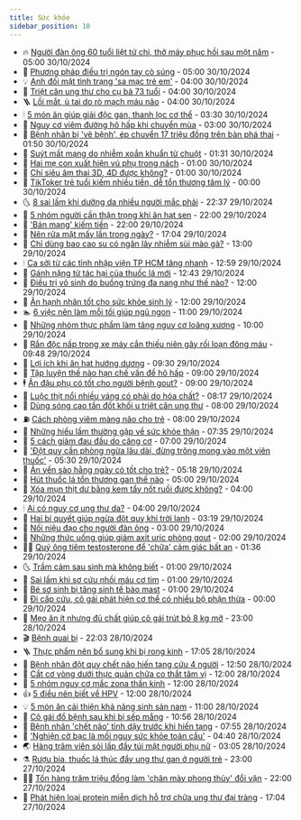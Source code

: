 ```yaml
---
title: Sức khỏe
sidebar_position: 10
---
```


<!-- vnexpress-suc-khoe:START -->
- 🔥 [Người đàn ông 60 tuổi liệt tứ chi, thở máy phục hồi sau một năm](https://vnexpress.net/nguoi-dan-ong-60-tuoi-liet-tu-chi-tho-may-phuc-hoi-sau-mot-nam-4810158.html) - 05:00 30/10/2024
- 🥰 [Phương pháp điều trị ngón tay cò súng](https://vnexpress.net/phuong-phap-dieu-tri-ngon-tay-co-sung-4810153.html) - 05:00 30/10/2024
- 💡 [Anh đối mặt tình trạng &#39;sa mạc trẻ em&#39;](https://vnexpress.net/anh-doi-mat-tinh-trang-sa-mac-tre-em-4809970.html) - 04:00 30/10/2024
- 🤗 [Triệt căn ung thư cho cụ bà 73 tuổi](https://vnexpress.net/triet-can-ung-thu-cho-cu-ba-73-tuoi-4810119.html) - 04:00 30/10/2024
- 🪜 [Lồi mắt, ù tai do rò mạch máu não](https://vnexpress.net/loi-mat-u-tai-do-ro-mach-mau-nao-4810048.html) - 04:00 30/10/2024
- 🕯 [5 món ăn giúp giải độc gan, thanh lọc cơ thể](https://vnexpress.net/5-mon-an-giup-giai-doc-gan-thanh-loc-co-the-4810035.html) - 03:30 30/10/2024
- 🤭 [Nguy cơ viêm đường hô hấp khi chuyển mùa](https://vnexpress.net/nguy-co-viem-duong-ho-hap-khi-chuyen-mua-4809992.html) - 03:00 30/10/2024
- 👀 [Bệnh nhân bị &#39;vẽ bệnh&#39;, ép chuyển 17 triệu đồng trên bàn phá thai](https://vnexpress.net/benh-nhan-bi-ve-benh-ep-chuyen-17-trieu-dong-tren-ban-pha-thai-4810000.html) - 01:50 30/10/2024
- 🌋 [Suýt mất mạng do nhiễm xoắn khuẩn từ chuột](https://vnexpress.net/suyt-mat-mang-do-nhiem-xoan-khuan-tu-chuot-4809864.html) - 01:31 30/10/2024
- 🫶 [Hai mẹ con xuất hiện vú phụ trong nách](https://vnexpress.net/hai-me-con-xuat-hien-vu-phu-trong-nach-4809944.html) - 01:00 30/10/2024
- 🦆 [Chỉ siêu âm thai 3D, 4D được không?](https://vnexpress.net/chi-sieu-am-thai-3d-4d-duoc-khong-4809414.html) - 01:00 30/10/2024
- 🚀 [TikToker trẻ tuổi kiếm nhiều tiền, dễ tổn thương tâm lý](https://vnexpress.net/tiktoker-tre-tuoi-kiem-nhieu-tien-de-ton-thuong-tam-ly-4809895.html) - 00:00 30/10/2024
- 🌜 [8 sai lầm khi dưỡng da nhiều người mắc phải](https://vnexpress.net/8-sai-lam-khi-duong-da-nhieu-nguoi-mac-phai-4809494.html) - 22:37 29/10/2024
- 🧰 [5 nhóm người cần thận trọng khi ăn hạt sen](https://vnexpress.net/5-nhom-nguoi-can-than-trong-khi-an-hat-sen-4807611.html) - 22:00 29/10/2024
- 💫 [&#39;Bán mạng&#39; kiếm tiền](https://vnexpress.net/ban-mang-kiem-tien-4807543.html) - 22:00 29/10/2024
- 🌝 [Nên rửa mặt mấy lần trong ngày?](https://vnexpress.net/nen-rua-mat-may-lan-trong-ngay-4809493.html) - 17:04 29/10/2024
- 🗽 [Chỉ dùng bao cao su có ngăn lây nhiễm sùi mào gà?](https://vnexpress.net/chi-dung-bao-cao-su-co-ngan-lay-nhiem-sui-mao-ga-4809793.html) - 13:00 29/10/2024
- 🕯 [Ca sởi từ các tỉnh nhập viện TP HCM tăng nhanh](https://vnexpress.net/ca-soi-tu-cac-tinh-nhap-vien-tp-hcm-tang-nhanh-4809932.html) - 12:59 29/10/2024
- 🦅 [Gánh nặng từ tác hại của thuốc lá mới](https://vnexpress.net/bo-y-te-neu-tac-hai-cua-thuoc-la-moi-voi-suc-khoe-4809925.html) - 12:43 29/10/2024
- 🦆 [Điều trị vô sinh do buồng trứng đa nang như thế nào?](https://vnexpress.net/dieu-tri-vo-sinh-do-buong-trung-da-nang-nhu-the-nao-4809921.html) - 12:00 29/10/2024
- 🎊 [Ăn hạnh nhân tốt cho sức khỏe sinh lý](https://vnexpress.net/an-hanh-nhan-tot-cho-suc-khoe-sinh-ly-4809701.html) - 12:00 29/10/2024
- 🏊 [6 việc nên làm mỗi tối giúp ngủ ngon](https://vnexpress.net/6-viec-nen-lam-moi-toi-giup-ngu-ngon-4809831.html) - 11:00 29/10/2024
- 📝 [Những nhóm thực phẩm làm tăng nguy cơ loãng xương](https://vnexpress.net/nhung-nhom-thuc-pham-lam-tang-nguy-co-loang-xuong-4809888.html) - 10:00 29/10/2024
- 💯 [Rắn độc nấp trong xe máy cắn thiếu niên gây rối loạn đông máu](https://vnexpress.net/ran-doc-nap-trong-cop-xe-may-can-thieu-nien-gay-roi-loan-dong-mau-4809876.html) - 09:48 29/10/2024
- 🌊 [Lợi ích khi ăn hạt hướng dương](https://vnexpress.net/loi-ich-khi-an-hat-huong-duong-4809606.html) - 09:30 29/10/2024
- 🚀 [Tập luyện thế nào hạn chế vấn đề hô hấp](https://vnexpress.net/tap-luyen-the-nao-han-che-van-de-ho-hap-4809812.html) - 09:00 29/10/2024
- 🕴 [Ăn đậu phụ có tốt cho người bệnh gout?](https://vnexpress.net/an-dau-phu-co-tot-cho-nguoi-benh-gout-4809752.html) - 09:00 29/10/2024
- 🗽 [Luộc thịt nổi nhiều váng có phải do hóa chất?](https://vnexpress.net/luoc-thit-noi-nhieu-vang-co-phai-do-hoa-chat-4809806.html) - 08:17 29/10/2024
- 🎡 [Dùng sóng cao tần đốt khối u triệt căn ung thư](https://vnexpress.net/dung-song-cao-tan-dot-khoi-u-triet-can-ung-thu-4809778.html) - 08:00 29/10/2024
- ⛽️ [Cách phòng viêm màng não cho trẻ](https://vnexpress.net/cach-phong-viem-mang-nao-cho-tre-4809776.html) - 08:00 29/10/2024
- 🦆 [Những hiểu lầm thường gặp về sức khỏe thận](https://vnexpress.net/nhung-hieu-lam-thuong-gap-ve-suc-khoe-than-4809702.html) - 07:35 29/10/2024
- 🤩 [5 cách giảm đau đầu do căng cơ](https://vnexpress.net/5-cach-giam-dau-dau-do-cang-co-4809740.html) - 07:00 29/10/2024
- 🦒 [&#39;Đột quỵ cần phòng ngừa lâu dài, đừng trông mong vào một viên thuốc&#39;](https://vnexpress.net/dot-quy-can-phong-ngua-lau-dai-dung-trong-mong-vao-mot-vien-thuoc-4809627.html) - 05:30 29/10/2024
- 💫 [Ăn yến sào hằng ngày có tốt cho trẻ?](https://vnexpress.net/an-yen-sao-hang-ngay-co-tot-cho-tre-4809663.html) - 05:18 29/10/2024
- 🐘 [Hút thuốc lá tổn thương gan thế nào](https://vnexpress.net/hut-thuoc-la-ton-thuong-gan-the-nao-4809735.html) - 05:00 29/10/2024
- 🚀 [Xóa mụn thịt dư bằng kem tẩy nốt ruồi được không?](https://vnexpress.net/xoa-mun-thit-du-bang-kem-tay-not-ruoi-duoc-khong-4809680.html) - 04:00 29/10/2024
- 🕯 [Ai có nguy cơ ung thư da?](https://vnexpress.net/ai-co-nguy-co-ung-thu-da-4806993.html) - 04:00 29/10/2024
- 🦏 [Hai bí quyết giúp ngừa đột quỵ khi trời lạnh](https://vnexpress.net/hai-bi-quyet-giup-ngua-dot-quy-khi-troi-lanh-4809615.html) - 03:19 29/10/2024
- 🦄 [Nối niệu đạo cho người đàn ông](https://vnexpress.net/noi-nieu-dao-cho-nguoi-dan-ong-4808785.html) - 03:00 29/10/2024
- 🦒 [Những thức uống giúp giảm axit uric phòng gout](https://vnexpress.net/nhung-thuc-uong-giup-giam-axit-uric-phong-gout-4809168.html) - 02:00 29/10/2024
- 👨‍🏫 [Quý ông tiêm testosterone để &#39;chữa&#39; cảm giác bất an](https://vnexpress.net/quy-ong-tiem-testosterone-de-chua-cam-giac-bat-an-4809521.html) - 01:36 29/10/2024
- 🌜 [Trầm cảm sau sinh mà không biết](https://vnexpress.net/tram-cam-sau-sinh-ma-khong-biet-4809510.html) - 01:00 29/10/2024
- 🚀 [Sai lầm khi sơ cứu nhồi máu cơ tim](https://vnexpress.net/sai-lam-khi-so-cuu-nhoi-mau-co-tim-4809411.html) - 01:00 29/10/2024
- 💃 [Bé sơ sinh bị tăng sinh tế bào mast](https://vnexpress.net/be-so-sinh-bi-tang-sinh-te-bao-mast-4809400.html) - 01:00 29/10/2024
- 💯 [Đi cấp cứu, cô gái phát hiện cơ thể có nhiều bộ phận thừa](https://vnexpress.net/di-cap-cuu-co-gai-phat-hien-co-the-co-nhieu-bo-phan-thua-4809524.html) - 00:00 29/10/2024
- 🤔 [Mẹo ăn ít nhưng đủ chất giúp cô gái trút bỏ 8 kg mỡ](https://vnexpress.net/meo-an-it-nhung-du-chat-giup-co-gai-trut-bo-8-kg-mo-4807845.html) - 23:00 28/10/2024
- 🎬 [Bệnh quai bị](https://vnexpress.net/benh-quai-bi-4808726.html) - 22:03 28/10/2024
- 🪜 [Thực phẩm nên bổ sung khi bị rong kinh](https://vnexpress.net/thuc-pham-nen-bo-sung-khi-bi-rong-kinh-4807416.html) - 17:05 28/10/2024
- 🦣 [Bệnh nhân đột quỵ chết não hiến tạng cứu 4 người](https://vnexpress.net/benh-nhan-dot-quy-chet-nao-hien-tang-cuu-4-nguoi-4809482.html) - 12:50 28/10/2024
- 🧐 [Cắt cơ vòng dưới thực quản chữa co thắt tâm vị](https://vnexpress.net/cat-co-vong-duoi-thuc-quan-chua-co-that-tam-vi-4809473.html) - 12:00 28/10/2024
- 🤡 [5 nhóm nguy cơ mắc zona thần kinh](https://vnexpress.net/5-nhom-nguy-co-mac-zona-than-kinh-4809422.html) - 12:00 28/10/2024
- 👍 [5 điều nên biết về HPV](https://vnexpress.net/5-dieu-nen-biet-ve-hpv-4809320.html) - 12:00 28/10/2024
- 💡 [5 món ăn cải thiện khả năng sinh sản nam](https://vnexpress.net/5-mon-an-cai-thien-kha-nang-sinh-san-nam-4809416.html) - 11:00 28/10/2024
- 💯 [Cô gái đổ bệnh sau khi bị sếp mắng](https://vnexpress.net/co-gai-do-benh-sau-khi-bi-sep-mang-4809385.html) - 10:56 28/10/2024
- 🧠 [Bệnh nhân &#39;chết não&#39; tỉnh dậy trước khi hiến tạng](https://vnexpress.net/benh-nhan-chet-nao-tinh-day-truoc-khi-hien-tang-4809325.html) - 07:55 28/10/2024
- 🎡 [&#39;Nghiện cờ bạc là mối nguy sức khỏe toàn cầu&#39;](https://vnexpress.net/nghien-co-bac-la-moi-nguy-suc-khoe-toan-cau-4809267.html) - 04:40 28/10/2024
- 🌏 [Hàng trăm viên sỏi lấp đầy túi mật người phụ nữ](https://vnexpress.net/hang-tram-vien-soi-lap-day-tui-mat-nguoi-phu-nu-4809140.html) - 03:05 28/10/2024
- ⚗️ [Rượu bia, thuốc lá thúc đẩy ung thư gan ở người trẻ](https://vnexpress.net/ruou-bia-thuoc-la-thuc-day-ung-thu-gan-o-nguoi-tre-4808801.html) - 23:00 27/10/2024
- 👨‍🏫 [Tốn hàng trăm triệu đồng làm &#39;chân mày phong thủy&#39; đổi vận](https://vnexpress.net/ton-hang-tram-trieu-dong-lam-chan-may-phong-thuy-doi-van-4808521.html) - 22:00 27/10/2024
- 🤖 [Phát hiện loại protein miễn dịch hỗ trợ chữa ung thư đại tràng](https://vnexpress.net/phat-hien-loai-protein-mien-dich-ho-tro-chua-ung-thu-dai-trang-4808601.html) - 17:04 27/10/2024<!-- vnexpress-suc-khoe:END -->

